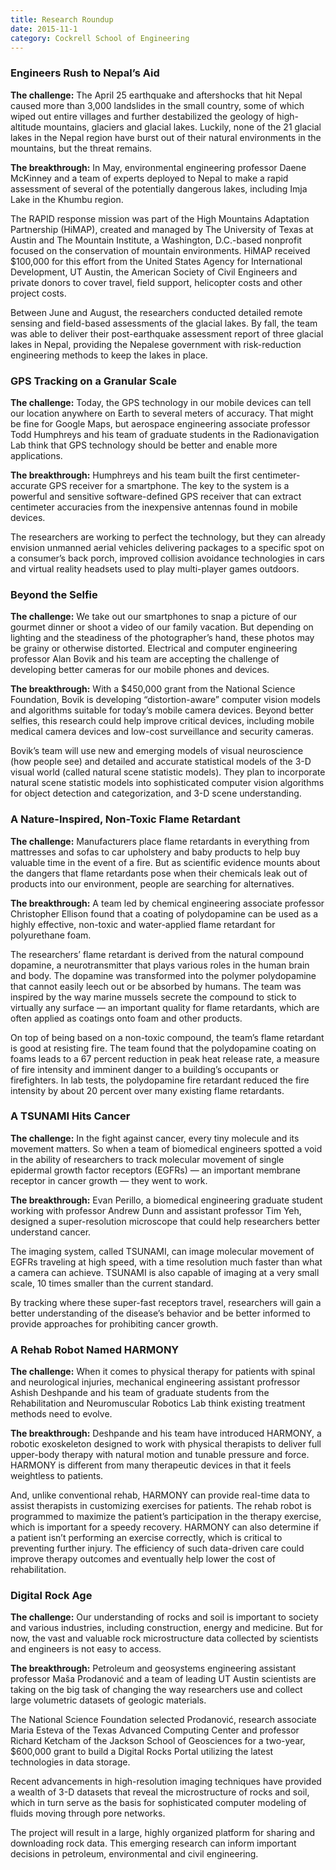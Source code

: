 ```yaml
--- 
title: Research Roundup
date: 2015-11-1
category: Cockrell School of Engineering
---
```


### Engineers Rush to Nepal’s Aid

**The challenge:** The April 25 earthquake and aftershocks that hit Nepal caused more than 3,000 landslides in the small country, some of which wiped out entire villages and further destabilized the geology of high-altitude mountains, glaciers and glacial lakes. Luckily, none of the 21 glacial lakes in the Nepal region have burst out of their natural environments in the mountains, but the threat remains.

**The breakthrough:** In May, environmental engineering professor Daene McKinney and a team of experts deployed to Nepal to make a rapid assessment of several of the potentially dangerous lakes, including Imja Lake in the Khumbu region.

The RAPID response mission was part of the High Mountains Adaptation Partnership (HiMAP), created and managed by The University of Texas at Austin and The Mountain Institute, a Washington, D.C.-based nonprofit focused on the conservation of mountain environments. HiMAP received $100,000 for this effort from the United States Agency for International Development, UT Austin, the American Society of Civil Engineers and private donors to cover travel, field support, helicopter costs and other project costs.

Between June and August, the researchers conducted detailed remote sensing and field-based assessments of the glacial lakes. By fall, the team was able to deliver their post-earthquake assessment report of three glacial lakes in Nepal, providing the Nepalese government with risk-reduction engineering methods to keep the lakes in place.

### GPS Tracking on a Granular Scale

**The challenge:** Today, the GPS technology in our mobile devices can tell our location anywhere on Earth to several meters of accuracy. That might be fine for Google Maps, but aerospace engineering associate professor Todd Humphreys and his team of graduate students in the Radionavigation Lab think that GPS technology should be better and enable more applications.

**The breakthrough:** Humphreys and his team built the first centimeter-accurate GPS receiver for a smartphone. The key to the system is a powerful and sensitive software-defined GPS receiver that can extract centimeter accuracies from the inexpensive antennas found in mobile devices.

The researchers are working to perfect the technology, but they can already envision unmanned aerial vehicles delivering packages to a specific spot on a consumer’s back porch, improved collision avoidance technologies in cars and virtual reality headsets used to play multi-player games outdoors.

### Beyond the Selfie

**The challenge:** We take out our smartphones to snap a picture of our gourmet dinner or shoot a video of our family vacation. But depending on lighting and the steadiness of the photographer’s hand, these photos may be grainy or otherwise distorted. Electrical and computer engineering professor Alan Bovik and his team are accepting the challenge of developing better cameras for our mobile phones and devices.

**The breakthrough:** With a $450,000 grant from the National Science Foundation, Bovik is developing “distortion-aware” computer vision models and algorithms suitable for today’s mobile camera devices. Beyond better selfies, this research could help improve critical devices, including mobile medical camera devices and low-cost surveillance and security cameras.

Bovik’s team will use new and emerging models of visual neuroscience (how people see) and detailed and accurate statistical models of the 3-D visual world (called natural scene statistic models). They plan to incorporate natural scene statistic models into sophisticated computer vision algorithms for object detection and categorization, and 3-D scene understanding.

### A Nature-Inspired, Non-Toxic Flame Retardant

**The challenge:** Manufacturers place flame retardants in everything from mattresses and sofas to car upholstery and baby products to help buy valuable time in the event of a fire. But as scientific evidence mounts about the dangers that flame retardants pose when their chemicals leak out of products into our environment, people are searching for alternatives.

**The breakthrough:** A team led by chemical engineering associate professor Christopher Ellison found that a coating of polydopamine can be used as a highly effective, non-toxic and water-applied flame retardant for polyurethane foam.

The researchers’ flame retardant is derived from the natural compound dopamine, a neurotransmitter that plays various roles in the human brain and body. The dopamine was transformed into the polymer polydopamine that cannot easily leech out or be absorbed by humans. The team was inspired by the way marine mussels secrete the compound to stick to virtually any surface — an important quality for flame retardants, which are often applied as coatings onto foam and other products.

On top of being based on a non-toxic compound, the team’s flame retardant is good at resisting fire. The team found that the polydopamine coating on foams leads to a 67 percent reduction in peak heat release rate, a measure of fire intensity and imminent danger to a building’s occupants or firefighters. In lab tests, the polydopamine fire retardant reduced the fire intensity by about 20 percent over many existing flame retardants.

### A TSUNAMI Hits Cancer

**The challenge:** In the fight against cancer, every tiny molecule and its movement matters. So when a team of biomedical engineers spotted a void in the ability of researchers to track molecular movement of single epidermal growth factor receptors (EGFRs) — an important membrane receptor in cancer growth — they went to work.

**The breakthrough:** Evan Perillo, a biomedical engineering graduate student working with professor Andrew Dunn and assistant professor Tim Yeh, designed a super-resolution microscope that could help researchers better understand cancer.

The imaging system, called TSUNAMI, can image molecular movement of EGFRs traveling at high speed, with a time resolution much faster than what a camera can achieve. TSUNAMI is also capable of imaging at a very small scale, 10 times smaller than the current standard.

By tracking where these super-fast receptors travel, researchers will gain a better understanding of the disease’s behavior and be better informed to provide approaches for prohibiting cancer growth.

### A Rehab Robot Named HARMONY

**The challenge:** When it comes to physical therapy for patients with spinal and neurological injuries, mechanical engineering assistant profressor Ashish Deshpande and his team of graduate students from the Rehabilitation and Neuromuscular Robotics Lab think existing treatment methods need to evolve.

**The breakthrough:** Deshpande and his team have introduced HARMONY, a robotic exoskeleton designed to work with physical therapists to deliver full upper-body therapy with natural motion and tunable pressure and force. HARMONY is different from many therapeutic devices in that it feels weightless to patients.

And, unlike conventional rehab, HARMONY can provide real-time data to assist therapists in customizing exercises for patients. The rehab robot is programmed to maximize the patient’s participation in the therapy exercise, which is important for a speedy recovery. HARMONY can also determine if a patient isn’t performing an exercise correctly, which is critical to preventing further injury. The efficiency of such data-driven care could improve therapy outcomes and eventually help lower the cost of rehabilitation.

### Digital Rock Age

**The challenge:** Our understanding of rocks and soil is important to society and various industries, including construction, energy and medicine. But for now, the vast and valuable rock microstructure data collected by scientists and engineers is not easy to access.

**The breakthrough:** Petroleum and geosystems engineering assistant professor Maša Prodanović and a team of leading UT Austin scientists are taking on the big task of changing the way researchers use and collect large volumetric datasets of geologic materials.

The National Science Foundation selected Prodanović, research associate Maria Esteva of the Texas Advanced Computing Center and professor Richard Ketcham of the Jackson School of Geosciences for a two-year, $600,000 grant to build a Digital Rocks Portal utilizing the latest technologies in data storage.

Recent advancements in high-resolution imaging techniques have provided a wealth of 3-D datasets that reveal the microstructure of rocks and soil, which in turn serve as the basis for sophisticated computer modeling of fluids moving through pore networks.

The project will result in a large, highly organized platform for sharing and downloading rock data. This emerging research can inform important decisions in petroleum, environmental and civil engineering.